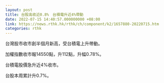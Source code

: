 ```yaml
---
layout: post
title: 台股高收近0.8%　台積電升近4%帶動
date: 2022-07-15 14:40:57.000000000 +08:00
link: https://news.rthk.hk/rthk/ch/component/k2/1657880-20220715.htm
categories: rthk
---
```


台灣股市收市創半個月新高，受台積電上升帶動。

加權指數收市報14550點，升112點，升幅0.78%。

台積電股價急升近4%收市。

台股本周累計升0.7%。
